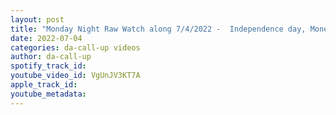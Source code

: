 ```yaml
---
layout: post
title: "Monday Night Raw Watch along 7/4/2022 -  Independence day, Money in the Bank Results."
date: 2022-07-04
categories: da-call-up videos
author: da-call-up
spotify_track_id: 
youtube_video_id: VgUnJV3KT7A
apple_track_id: 
youtube_metadata: 
---
```

